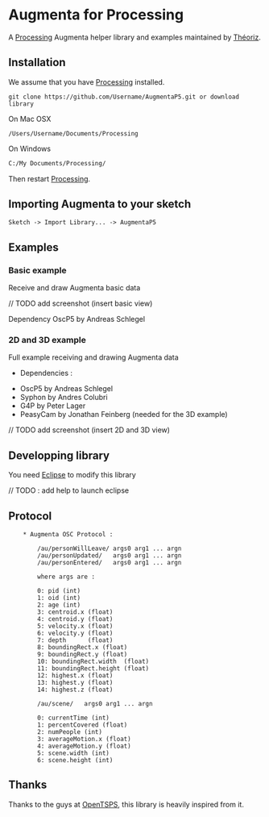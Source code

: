 Augmenta for Processing
=======================

A [Processing][] Augmenta helper library and examples maintained by [Théoriz][].

Installation
------------

We assume that you have [Processing][] installed.

```
git clone https://github.com/Username/AugmentaP5.git or download library
```

On Mac OSX

```
/Users/Username/Documents/Processing
```

On Windows

```bash
C:/My Documents/Processing/
```

Then restart [Processing][].

Importing Augmenta to your sketch
---------------------------------

```
Sketch -> Import Library... -> AugmentaP5
```

Examples
--------

### Basic example

Receive and draw Augmenta basic data

// TODO add screenshot (insert basic view)

Dependency
OscP5 by Andreas Schlegel

### 2D and 3D example

Full example receiving and drawing Augmenta data

* Dependencies :

- OscP5 by Andreas Schlegel
- Syphon by Andres Colubri
- G4P by Peter Lager
- PeasyCam by Jonathan Feinberg (needed for the 3D example)

// TODO add screenshot (insert 2D and 3D view)

Developping library
-------------------

You need [Eclipse][] to modify this library

// TODO : add help to launch eclipse

Protocol
--------

```
    * Augmenta OSC Protocol :

        /au/personWillLeave/ args0 arg1 ... argn
        /au/personUpdated/   args0 arg1 ... argn
        /au/personEntered/   args0 arg1 ... argn

        where args are :

        0: pid (int)
        1: oid (int)
        2: age (int)
        3: centroid.x (float)
        4: centroid.y (float)
        5: velocity.x (float)
        6: velocity.y (float)
        7: depth      (float)
        8: boundingRect.x (float)
        9: boundingRect.y (float)
        10: boundingRect.width  (float)
        11: boundingRect.height (float)
        12: highest.x (float)
        13: highest.y (float)
        14: highest.z (float)

        /au/scene/   args0 arg1 ... argn

        0: currentTime (int)
        1: percentCovered (float)
        2: numPeople (int)
        3: averageMotion.x (float)
        4: averageMotion.y (float)
        5: scene.width (int)
        6: scene.height (int)
```

Thanks
------

Thanks to the guys at [OpenTSPS][], this library is heavily inspired from it.

[Processing]: http://www.processing.org/
[Théoriz]: http://www.theoriz.com/
[OpenTSPS]: https://github.com/labatrockwell/openTSPS/
[Eclipse]: http://www.eclipse.org/
